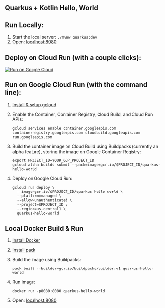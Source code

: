Quarkus + Kotlin Hello, World
---------------------------------

## Run Locally:
1. Start the local server: `./mvnw quarkus:dev`
1. Open: [localhost:8080](http://localhost:8080)

## Deploy on Cloud Run (with a couple clicks):
[![Run on Google Cloud](https://deploy.cloud.run/button.svg)](https://deploy.cloud.run)

## Run on Google Cloud Run (with the command line):

1. [Install & setup gcloud](https://cloud.google.com/sdk/install)

1. Enable the Container, Container Registry, Cloud Build, and Cloud Run APIs:
    ```
    gcloud services enable container.googleapis.com containerregistry.googleapis.com cloudbuild.googleapis.com run.googleapis.com
    ```

1. Build the container image on Cloud Build using Buildpacks (currently an alpha feature), storing the image on Google Container Registry:
    ```
    export PROJECT_ID=YOUR_GCP_PROJECT_ID
    gcloud alpha builds submit --pack=image=gcr.io/$PROJECT_ID/quarkus-hello-world
    ```

1. Deploy on Google Cloud Run:
    ```
    gcloud run deploy \
      --image=gcr.io/$PROJECT_ID/quarkus-hello-world \
      --platform=managed \
      --allow-unauthenticated \
      --project=$PROJECT_ID \
      --region=us-central1 \
      quarkus-hello-world
    ```

## Local Docker Build & Run

1. [Install Docker](https://docs.docker.com/get-docker/)

1. [Install pack](https://buildpacks.io/docs/install-pack/)

1. Build the image using Buildpacks:
    ```
    pack build --builder=gcr.io/buildpacks/builder:v1 quarkus-hello-world
    ```

1. Run image:
    ```
    docker run -p8080:8080 quarkus-hello-world
    ```

1. Open: [localhost:8080](http://localhost:8080)
